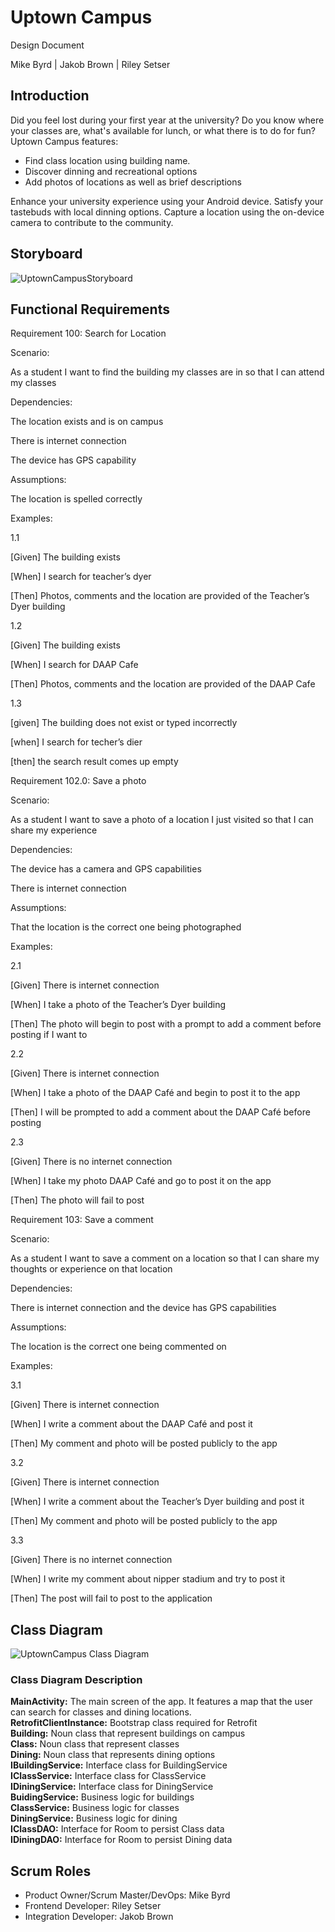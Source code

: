 # Uptown Campus

Design Document

Mike Byrd | Jakob Brown | Riley Setser

## Introduction

Did you feel lost during your first year at the university? Do you know where your classes are, what's available for lunch, or what there is to do for fun? Uptown Campus features:  

- Find class location using building name.
- Discover dinning and recreational options
- Add photos of locations as well as brief descriptions  

Enhance your university experience using your Android device. Satisfy your tastebuds with local dinning options. Capture a location using the on-device camera to contribute to the community.  

## Storyboard

![UptownCampusStoryboard](https://user-images.githubusercontent.com/122894342/213880521-5a6ccc2f-1405-4871-badd-ce3e44d8f73c.JPG)

## Functional Requirements

Requirement 100: Search for Location 

 

Scenario: 

As a student I want to find the building my classes are in so that I can attend my classes 

 

Dependencies: 

The location exists and is on campus 

There is internet connection 

The device has GPS capability 

 

Assumptions: 

The location is spelled correctly 

 

Examples: 

1.1 

[Given] The building exists 

[When] I search for teacher’s dyer 

[Then] Photos, comments and the location are provided of the Teacher’s Dyer building 

 

1.2 

[Given] The building exists 

[When] I search for DAAP Cafe 

[Then] Photos, comments and the location are provided of the DAAP Cafe 

 

1.3 

[given] The building does not exist or typed incorrectly 

[when] I search for techer’s dier 

[then] the search result comes up empty 

 

 

Requirement 102.0: Save a photo 

 

Scenario: 

As a student I want to save a photo of a location I just visited so that I can share my experience 

 

Dependencies: 

The device has a camera and GPS capabilities 

There is internet connection 

 

Assumptions: 

That the location is the correct one being photographed 

 

Examples: 

2.1 

[Given] There is internet connection 

[When] I take a photo of the Teacher’s Dyer building 

[Then] The photo will begin to post with a prompt to add a comment before posting if I want to 

2.2 

[Given] There is internet connection 

[When] I take a photo of the DAAP Café and begin to post it to the app 

[Then] I will be prompted to add a comment about the DAAP Café before posting 

2.3 

[Given] There is no internet connection 

[When] I take my photo DAAP Café and go to post it on the app 

[Then] The photo will fail to post 

 

 

Requirement 103: Save a comment 

Scenario: 

As a student I want to save a comment on a location so that I can share my thoughts or experience on that location 

 

Dependencies: 

There is internet connection and the device has GPS capabilities 

 

Assumptions: 

The location is the correct one being commented on 

 

Examples: 

3.1 

[Given] There is internet connection 

[When] I write a comment about the DAAP Café and post it 

[Then] My comment and photo will be posted publicly to the app 

3.2 

[Given] There is internet connection 

[When] I write a comment about the Teacher’s Dyer building and post it 

[Then] My comment and photo will be posted publicly to the app 

3.3 

[Given] There is no internet connection 

[When] I write my comment about nipper stadium and try to post it 

[Then] The post will fail to post to the application 

## Class Diagram

![UptownCampus Class Diagram](/UptownCampus_ClassDiagram.png)

### Class Diagram Description

**MainActivity:** The main screen of the app. It features a map that the user can search for classes and dining locations.\
**RetrofitClientInstance:** Bootstrap class required for Retrofit\
**Building:** Noun class that represent buildings on campus\
**Class:** Noun class that represent classes\
**Dining:** Noun class that represents dining options\
**IBuildingService:** Interface class for BuildingService\
**IClassService:** Interface class for ClassService\
**IDiningService:** Interface class for DiningService\
**BuidingService:** Business logic for buildings\
**ClassService:** Business logic for classes\
**DiningService:** Business logic for dining\
**IClassDAO:** Interface for Room to persist Class data\
**IDiningDAO:** Interface for Room to persist Dining data  

## Scrum Roles  
- Product Owner/Scrum Master/DevOps: Mike Byrd
- Frontend Developer: Riley Setser
- Integration Developer: Jakob Brown
